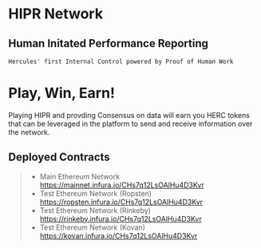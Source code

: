 # HIPR Network
## Human Initated Performance Reporting 
`Hercules' first Internal Control powered by Proof of Human Work` 


# Play, Win, Earn! 
Playing HIPR and provding Consensus on data will earn you HERC tokens that can be leveraged in the platform to send and receive information over the network. 

## Deployed Contracts 
> - Main Ethereum Network
https://mainnet.infura.io/CHs7q12LsOAlHu4D3Kvr 
> - Test Ethereum Network (Ropsten)
https://ropsten.infura.io/CHs7q12LsOAlHu4D3Kvr 
> - Test Ethereum Network (Rinkeby)
https://rinkeby.infura.io/CHs7q12LsOAlHu4D3Kvr 
> - Test Ethereum Network (Kovan)
https://kovan.infura.io/CHs7q12LsOAlHu4D3Kvr 

